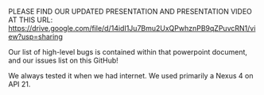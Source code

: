 PLEASE FIND OUR UPDATED PRESENTATION AND PRESENTATION VIDEO AT THIS URL:
https://drive.google.com/file/d/14idI1Ju7Bmu2UxQPwhznPB9qZPuvcRN1/view?usp=sharing

Our list of high-level bugs is contained within that powerpoint document, and our issues list on this GitHub!

We always tested it when we had internet.
We used primarily a Nexus 4 on API 21.


